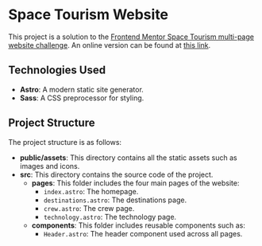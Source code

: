 # Space Tourism Website

This project is a solution to the [Frontend Mentor Space Tourism multi-page website challenge](https://www.frontendmentor.io/challenges/space-tourism-multipage-website-gRWj1URZ3). An online version can be found at [this link](https://space-tourism.in).

## Technologies Used

- **Astro**: A modern static site generator.
- **Sass**: A CSS preprocessor for styling.

## Project Structure

The project structure is as follows:

- **public/assets**: This directory contains all the static assets such as images and icons.
- **src**: This directory contains the source code of the project.
  - **pages**: This folder includes the four main pages of the website:
    - `index.astro`: The homepage.
    - `destinations.astro`: The destinations page.
    - `crew.astro`: The crew page.
    - `technology.astro`: The technology page.
  - **components**: This folder includes reusable components such as:
    - `Header.astro`: The header component used across all pages.
     
